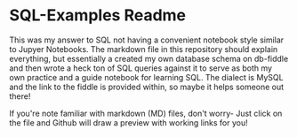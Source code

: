 # SQL-Examples Readme

This was my answer to SQL not having a convenient notebook style similar to Jupyer Notebooks. The markdown file in this repository should explain everything, but essentially a created my own database schema on db-fiddle and then wrote a heck ton of SQL queries against it to serve as both my own practice and a guide notebook for learning SQL. The dialect is MySQL and the link to the fiddle is provided within, so maybe it helps someone out there!

If you're note familiar with markdown (MD) files, don't worry- Just click on the file and Github will draw a preview with working links for you!
